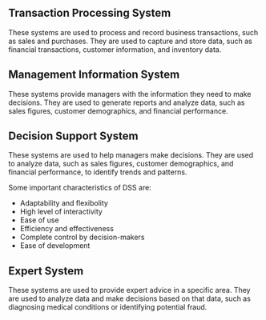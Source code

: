 ## Transaction Processing System
These systems are used to process and record business transactions, such as sales and purchases. They are used to capture and store data, such as financial transactions, customer information, and inventory data.

## Management Information System
These systems provide managers with the information they need to make decisions. They are used to generate reports and analyze data, such as sales figures, customer demographics, and financial performance.

## Decision Support System
These systems are used to help managers make decisions. They are used to analyze data, such as sales figures, customer demographics, and financial performance, to identify trends and patterns.

Some important characteristics of DSS are:
- Adaptability and flexibolity
- High level of interactivity
- Ease of use
- Efficiency and effectiveness
- Complete control by decision-makers
- Ease of development

## Expert System
These systems are used to provide expert advice in a specific area. They are used to analyze data and make decisions based on that data, such as diagnosing medical conditions or identifying potential fraud.